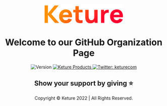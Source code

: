<div align="center">

<img alt='hero logo' src="https://raw.githubusercontent.com/Keture/Keture-Logos/main/keture.png" width="50%" height="50%" />

</div>

<h1 align="center">Welcome to our GitHub Organization Page</h1>

<p align="center">
  <img alt="Version" src="https://img.shields.io/badge/version-1.0.0-blue.svg?cacheSeconds=2592000" />
    <a href="https://keture.com" target="_blank">
    <img alt="Keture Products" src="https://img.shields.io/badge/Keture-Products-orange?style=flat-square&logo=appveyorlogo=data:image/png;base64" />
  </a>
  <a href="https://twitter.com/keturecom" target="_blank">
    <img alt="Twitter: keturecom" src="https://img.shields.io/twitter/follow/keturecom.svg?style=social" />
  </a>
</p>

<!-- <p align="center">

  <img src="" style="border-radius: 20 "  alt="animated" width="20%"/>
  <img src="" style="background: none;"  alt="animated" width="20%"  />

</p> -->

<div align="center">

## Show your support by giving ⭐️

Copyright © Keture 2022 | All Rights Reserved.

</div>

